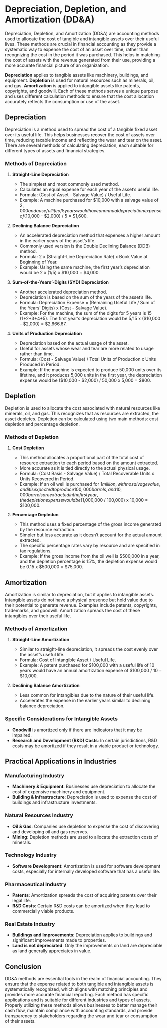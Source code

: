 # Depreciation, Depletion, and Amortization (DD&A)

Depreciation, Depletion, and Amortization (DD&A) are accounting methods used to allocate the cost of tangible and intangible assets over their useful lives. These methods are crucial in financial accounting as they provide a systematic way to expense the cost of an asset over time, rather than recognizing the cost in the period it was purchased. This helps in matching the cost of assets with the revenue generated from their use, providing a more accurate financial picture of an organization.

**Depreciation** applies to tangible assets like machinery, buildings, and equipment. **Depletion** is used for natural resources such as minerals, oil, and gas. **Amortization** is applied to intangible assets like patents, copyrights, and goodwill. Each of these methods serves a unique purpose and uses different calculation methods to ensure that the cost allocation accurately reflects the consumption or use of the asset.

## Depreciation

Depreciation is a method used to spread the cost of a tangible fixed asset over its useful life. This helps businesses recover the cost of assets over time, reducing taxable income and reflecting the wear and tear on the asset. There are several methods of calculating depreciation, each suitable for different types of assets and financial strategies.

### Methods of Depreciation

1. **Straight-Line Depreciation**
   - The simplest and most commonly used method.
   - Calculates an equal expense for each year of the asset’s useful life.
   - Formula: (Cost of Asset - Salvage Value) / Useful Life.
   - Example: A machine purchased for $10,000 with a salvage value of $2,000 and a useful life of 5 years would have an annual depreciation expense of ($10,000 - $2,000) / 5 = $1,600.

2. **Declining Balance Depreciation**
   - An accelerated depreciation method that expenses a higher amount in the earlier years of the asset’s life.
   - Commonly used version is the Double Declining Balance (DDB) method.
   - Formula: 2 x (Straight-Line Depreciation Rate) x Book Value at Beginning of Year.
   - Example: Using the same machine, the first year’s depreciation would be 2 x (1/5) x $10,000 = $4,000. 

3. **Sum-of-the-Years’-Digits (SYD) Depreciation**
   - Another accelerated depreciation method.
   - Depreciation is based on the sum of the years of the asset’s life.
   - Formula: Depreciation Expense = (Remaining Useful Life / Sum of the Years’ Digits) x (Cost - Salvage Value).
   - Example: For the machine, the sum of the digits for 5 years is 15 (1+2+3+4+5). The first year’s depreciation would be 5/15 x ($10,000 - $2,000) = $2,666.67.

4. **Units of Production Depreciation**
   - Depreciation based on the actual usage of the asset.
   - Useful for assets whose wear and tear are more related to usage rather than time.
   - Formula: (Cost - Salvage Value) / Total Units of Production x Units Produced in Period.
   - Example: If the machine is expected to produce 50,000 units over its lifetime, and it produces 5,000 units in the first year, the depreciation expense would be ($10,000 - $2,000) / 50,000 x 5,000 = $800.

## Depletion

Depletion is used to allocate the cost associated with natural resources like minerals, oil, and gas. This recognizes that as resources are extracted, the asset depletes. Depletion can be calculated using two main methods: cost depletion and percentage depletion.

### Methods of Depletion

1. **Cost Depletion**
   - This method allocates a proportional part of the total cost of resource extraction to each period based on the amount extracted.
   - More accurate as it is tied directly to the actual physical usage.
   - Formula: (Cost Basis - Salvage Value) / Total Recoverable Units x Units Recovered in Period.
   - Example: If an oil well is purchased for $1 million, with no salvage value, and it is expected to produce 100,000 barrels, and 10,000 barrels are extracted in the first year, the depletion expense would be ($1,000,000 / 100,000) x 10,000 = $100,000.

2. **Percentage Depletion**
   - This method uses a fixed percentage of the gross income generated by the resource extraction.
   - Simpler but less accurate as it doesn’t account for the actual amount extracted.
   - The specific percentage rates vary by resource and are specified in tax regulations.
   - Example: If the gross income from the oil well is $500,000 in a year, and the depletion percentage is 15%, the depletion expense would be 0.15 x $500,000 = $75,000.

## Amortization

Amortization is similar to depreciation, but it applies to intangible assets. Intangible assets do not have a physical presence but hold value due to their potential to generate revenue. Examples include patents, copyrights, trademarks, and goodwill. Amortization spreads the cost of these intangibles over their useful life.

### Methods of Amortization

1. **Straight-Line Amortization**
   - Similar to straight-line depreciation, it spreads the cost evenly over the asset’s useful life.
   - Formula: Cost of Intangible Asset / Useful Life.
   - Example: A patent purchased for $100,000 with a useful life of 10 years would have an annual amortization expense of $100,000 / 10 = $10,000.

2. **Declining Balance Amortization**
   - Less common for intangibles due to the nature of their useful life.
   - Accelerates the expense in the earlier years similar to declining balance depreciation.

### Specific Considerations for Intangible Assets

- **Goodwill** is amortized only if there are indicators that it may be impaired.
- **Research and Development (R&D) Costs**: In certain jurisdictions, R&D costs may be amortized if they result in a viable product or technology.

## Practical Applications in Industries

### Manufacturing Industry
- **Machinery & Equipment**: Businesses use depreciation to allocate the cost of expensive machinery and equipment.
- **Building & Infrastructure**: Depreciation is used to expense the cost of buildings and infrastructure investments.

### Natural Resources Industry
- **Oil & Gas**: Companies use depletion to expense the cost of discovering and developing oil and gas reserves.
- **Mining**: Depletion methods are used to allocate the extraction costs of minerals.

### Technology Industry
- **Software Development**: Amortization is used for software development costs, especially for internally developed software that has a useful life.

### Pharmaceutical Industry
- **Patents**: Amortization spreads the cost of acquiring patents over their legal life.
- **R&D Costs**: Certain R&D costs can be amortized when they lead to commercially viable products.

### Real Estate Industry
- **Buildings and Improvements**: Depreciation applies to buildings and significant improvements made to properties.
- **Land is not depreciated**: Only the improvements on land are depreciable as land generally appreciates in value.

## Conclusion

DD&A methods are essential tools in the realm of financial accounting. They ensure that the expense related to both tangible and intangible assets is systematically recognized, which aligns with matching principles and provides more accurate financial reporting. Each method has specific applications and is suitable for different industries and types of assets. Properly utilizing these methods allows businesses to better manage their cash flow, maintain compliance with accounting standards, and provide transparency to stakeholders regarding the wear and tear or consumption of their assets.